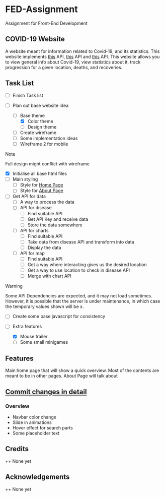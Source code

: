 # FED-Assignment
Assignment for Front-End Development
## COVID-19 Website
A website meant for information related to Covid-19, and its statistics.
This website implements [this]() API, [this]() API and [this]() API.
This website allows you to view general info about Covid-19, view statistics about it, track progression for a given location, deaths, and recoveries.
## Task List
- [ ] Finish Task list

- [ ] Plan out base website idea
    - [ ] Base theme
        - [x] Color theme
        - [ ] Design theme
    - [ ] Create wireframe
    - [ ] Some implementation ideas
    - [ ] Wireframe 2 for mobile
> [!NOTE]
> Full design might conflict with wireframe
- [x] Initialise all base html files
- [ ] Main styling
    - [ ] Style for [Home Page](html/index.html)
    - [ ] Style for [About Page](html/about.html)
- [ ] Get API for data
    - [ ] A way to process the data
    - [ ] API for disease
        - [ ] Find suitable API
        - [ ] Get API Key and receive data
        - [ ] Store the data somewhere
    - [ ] API for charts
        - [ ] Find suitable API
        - [ ] Take data from disease API and transform into data
        - [ ] Display the data
    - [ ] API for map
        - [ ] Find suitable API
        - [ ] Get a way where interacting gives us the desired location
        - [ ] Get a way to use location to check in disease API
        - [ ] Merge with chart API
> [!WARNING]
> Some API Dependencies are expected, and it may not load sometimes. However, it is possible that the server is under maintenance, in which case the temporary values shown will be x.
- [ ] Create some base javascript for consistency

- [ ] Extra features
    - [x] Mouse trailer
    - [ ] Some small minigames

## Features
Main home page that will show a quick overview. Most of the contents are meant to be in other pages.
About Page will talk about 


## [Commit changes in detail](PatchNotes.md)
### Overview
- Navbar color change
- Slide in animations
- Hover effect for search parts
- Some placeholder text
## Credits
++ None yet

## Acknowledgements
++ None yet
